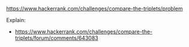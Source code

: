 https://www.hackerrank.com/challenges/compare-the-triplets/problem

Explain:
- https://www.hackerrank.com/challenges/compare-the-triplets/forum/comments/643083
